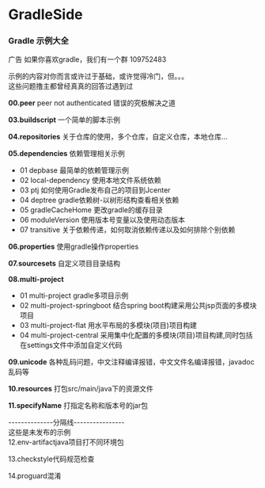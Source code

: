 # GradleSide
### Gradle 示例大全

广告 如果你喜欢gradle，我们有一个群 109752483

示例的内容对你而言或许过于基础，或许觉得冷门，但。。。   
这些问题撸主都曾经真真的回答过遇到过   
 
**00.peer**  peer not authenticated 错误的究极解决之道 

**03.buildscript**  一个简单的脚本示例 

**04.repositories**   关于仓库的使用，多个仓库，自定义仓库，本地仓库...   

**05.dependencies**  依赖管理相关示例 
- 01 depbase 最简单的依赖管理示例
- 02 local-dependency 使用本地文件系统依赖
- 03 ptj  如何使用Gradle发布自己的项目到Jcenter   
- 04 deptree  gradle依赖树-以树形结构查看相关依赖  
- 05 gradleCacheHome  更改gradle的缓存目录   
- 06 moduleVersion 使用版本号变量以及使用动态版本   
- 07 transitive   关于依赖传递，如何取消依赖传递以及如何排除个别依赖   

**06.properties**  使用gradle操作properties   

**07.sourcesets**  自定义项目目录结构   

**08.multi-project**
- 01 multi-project gradle多项目示例   
- 02 multi-project-springboot 结合spring boot构建采用公共jsp页面的多模块项目    
- 03 multi-project-flat 用水平布局的多模块(项目)项目构建  
- 04 multi-project-central 采用集中化配置的多模块(项目)项目构建,同时包括在settings文件中添加自定义代码
  
**09.unicode**  各种乱码问题，中文注释编译报错，中文文件名编译报错，javadoc乱码等   

**10.resources** 打包src/main/java下的资源文件

**11.specifyName**   打指定名称和版本号的jar包   

--------------分隔线----------------    
这些是未发布的示例   
12.env-artifactjava项目打不同环境包  

13.checkstyle代码规范检查   

14.proguard混淆   

